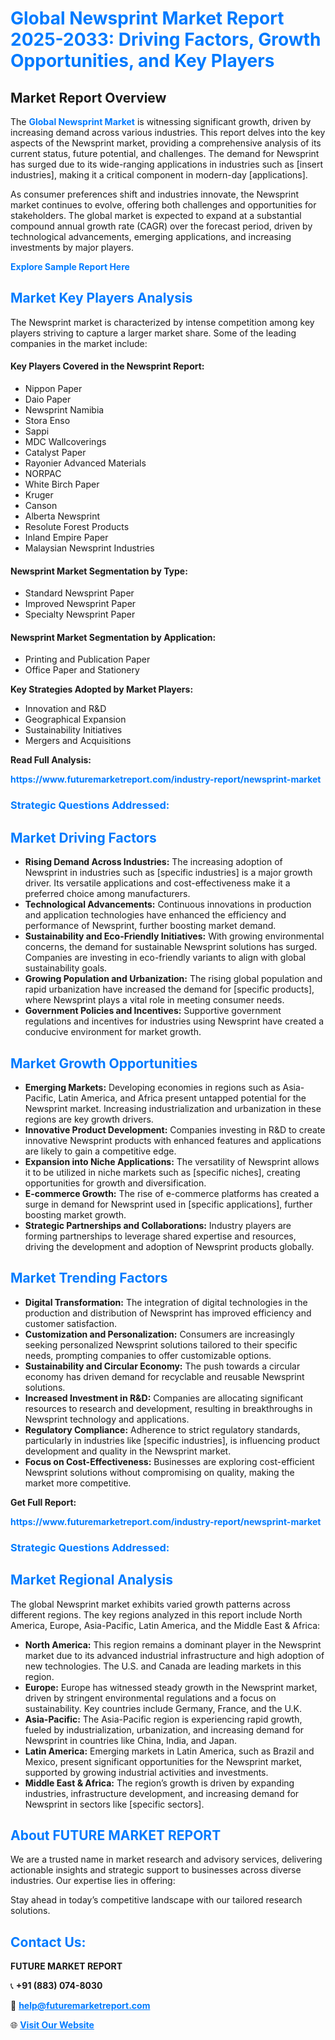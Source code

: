 <h1 style="color: #007BFF;">Global Newsprint Market Report 2025-2033: Driving Factors, Growth Opportunities, and Key Players</h1>

<section id="overview">
<h2>Market Report Overview</h2>
<p>The <a href="https://www.futuremarketreport.com/industry-report/newsprint-market" style="color: #007BFF; text-decoration: none;"><strong>Global Newsprint Market</strong></a> is witnessing significant growth, driven by increasing demand across various industries. This report delves into the key aspects of the Newsprint market, providing a comprehensive analysis of its current status, future potential, and challenges. The demand for Newsprint has surged due to its wide-ranging applications in industries such as [insert industries], making it a critical component in modern-day [applications].</p>
<p>As consumer preferences shift and industries innovate, the Newsprint market continues to evolve, offering both challenges and opportunities for stakeholders. The global market is expected to expand at a substantial compound annual growth rate (CAGR) over the forecast period, driven by technological advancements, emerging applications, and increasing investments by major players.</p>
</section>

<section id="overview">
<p><a href="https://www.futuremarketreport.com/request-sample/reportId=92247" style="color: #007BFF; text-decoration: none;"><strong>Explore Sample Report Here</strong></a></p>
</section>

<section id="key-players">
<h2 style="color: #007BFF;">Market Key Players Analysis</h2>
<p>The Newsprint market is characterized by intense competition among key players striving to capture a larger market share. Some of the leading companies in the market include:</p>
<h4>Key Players Covered in the Newsprint Report:</h4>
<ul><li>Nippon Paper</li><li>Daio Paper</li><li>Newsprint Namibia</li><li>Stora Enso</li><li>Sappi</li><li>MDC Wallcoverings</li><li>Catalyst Paper</li><li>Rayonier Advanced Materials</li><li>NORPAC</li><li>White Birch Paper</li><li>Kruger</li><li>Canson</li><li>Alberta Newsprint</li><li>Resolute Forest Products</li><li>Inland Empire Paper</li><li>Malaysian Newsprint Industries</li></ul>
<h4>Newsprint Market Segmentation by Type:</h4>
<ul><li>Standard Newsprint Paper</li><li>Improved Newsprint Paper</li><li>Specialty Newsprint Paper</li></ul>

<h4>Newsprint Market Segmentation by Application:</h4>
<ul><li>Printing and Publication Paper</li><li>Office Paper and Stationery</li></ul>
<p><strong>Key Strategies Adopted by Market Players:</strong></p>
<ul>
<li>Innovation and R&D</li>
<li>Geographical Expansion</li>
<li>Sustainability Initiatives</li>
<li>Mergers and Acquisitions</li>
</ul>
</section>

<section>
<p><strong>Read Full Analysis: </strong></p><a href="https://www.futuremarketreport.com/industry-report/newsprint-market" style="color: #007BFF; text-decoration: none;"><strong>https://www.futuremarketreport.com/industry-report/newsprint-market</strong></a>
<h3 style="color: #007BFF;">Strategic Questions Addressed:</h3>
</section>

<section id="driving-factors">
<h2 style="color: #007BFF;">Market Driving Factors</h2>
<ul>
<li><strong>Rising Demand Across Industries:</strong> The increasing adoption of Newsprint in industries such as [specific industries] is a major growth driver. Its versatile applications and cost-effectiveness make it a preferred choice among manufacturers.</li>
<li><strong>Technological Advancements:</strong> Continuous innovations in production and application technologies have enhanced the efficiency and performance of Newsprint, further boosting market demand.</li>
<li><strong>Sustainability and Eco-Friendly Initiatives:</strong> With growing environmental concerns, the demand for sustainable Newsprint solutions has surged. Companies are investing in eco-friendly variants to align with global sustainability goals.</li>
<li><strong>Growing Population and Urbanization:</strong> The rising global population and rapid urbanization have increased the demand for [specific products], where Newsprint plays a vital role in meeting consumer needs.</li>
<li><strong>Government Policies and Incentives:</strong> Supportive government regulations and incentives for industries using Newsprint have created a conducive environment for market growth.</li>
</ul>
</section>

<section id="growth-opportunities">
<h2 style="color: #007BFF;">Market Growth Opportunities</h2>
<ul>
<li><strong>Emerging Markets:</strong> Developing economies in regions such as Asia-Pacific, Latin America, and Africa present untapped potential for the Newsprint market. Increasing industrialization and urbanization in these regions are key growth drivers.</li>
<li><strong>Innovative Product Development:</strong> Companies investing in R&D to create innovative Newsprint products with enhanced features and applications are likely to gain a competitive edge.</li>
<li><strong>Expansion into Niche Applications:</strong> The versatility of Newsprint allows it to be utilized in niche markets such as [specific niches], creating opportunities for growth and diversification.</li>
<li><strong>E-commerce Growth:</strong> The rise of e-commerce platforms has created a surge in demand for Newsprint used in [specific applications], further boosting market growth.</li>
<li><strong>Strategic Partnerships and Collaborations:</strong> Industry players are forming partnerships to leverage shared expertise and resources, driving the development and adoption of Newsprint products globally.</li>
</ul>
</section>

<section id="trending-factors">
<h2 style="color: #007BFF;">Market Trending Factors</h2>
<ul>
<li><strong>Digital Transformation:</strong> The integration of digital technologies in the production and distribution of Newsprint has improved efficiency and customer satisfaction.</li>
<li><strong>Customization and Personalization:</strong> Consumers are increasingly seeking personalized Newsprint solutions tailored to their specific needs, prompting companies to offer customizable options.</li>
<li><strong>Sustainability and Circular Economy:</strong> The push towards a circular economy has driven demand for recyclable and reusable Newsprint solutions.</li>
<li><strong>Increased Investment in R&D:</strong> Companies are allocating significant resources to research and development, resulting in breakthroughs in Newsprint technology and applications.</li>
<li><strong>Regulatory Compliance:</strong> Adherence to strict regulatory standards, particularly in industries like [specific industries], is influencing product development and quality in the Newsprint market.</li>
<li><strong>Focus on Cost-Effectiveness:</strong> Businesses are exploring cost-efficient Newsprint solutions without compromising on quality, making the market more competitive.</li>
</ul>
</section>

<section>
<p><strong>Get Full Report: </strong></p><a href="https://www.futuremarketreport.com/industry-report/newsprint-market" style="color: #007BFF; text-decoration: none;"><strong>https://www.futuremarketreport.com/industry-report/newsprint-market</strong></a>
<h3 style="color: #007BFF;">Strategic Questions Addressed:</h3>
</section>


<section id="regional-analysis">
<h2 style="color: #007BFF;">Market Regional Analysis</h2>
<p>The global Newsprint market exhibits varied growth patterns across different regions. The key regions analyzed in this report include North America, Europe, Asia-Pacific, Latin America, and the Middle East & Africa:</p>
<ul>
<li><strong>North America:</strong> This region remains a dominant player in the Newsprint market due to its advanced industrial infrastructure and high adoption of new technologies. The U.S. and Canada are leading markets in this region.</li>
<li><strong>Europe:</strong> Europe has witnessed steady growth in the Newsprint market, driven by stringent environmental regulations and a focus on sustainability. Key countries include Germany, France, and the U.K.</li>
<li><strong>Asia-Pacific:</strong> The Asia-Pacific region is experiencing rapid growth, fueled by industrialization, urbanization, and increasing demand for Newsprint in countries like China, India, and Japan.</li>
<li><strong>Latin America:</strong> Emerging markets in Latin America, such as Brazil and Mexico, present significant opportunities for the Newsprint market, supported by growing industrial activities and investments.</li>
<li><strong>Middle East & Africa:</strong> The region’s growth is driven by expanding industries, infrastructure development, and increasing demand for Newsprint in sectors like [specific sectors].</li>
</ul>
</section>

<footer>
<h2 style="color: #007BFF;">About FUTURE MARKET REPORT</h2>
<p>We are a trusted name in market research and advisory services, delivering actionable insights and strategic support to businesses across diverse industries. Our expertise lies in offering:</p>

<p>Stay ahead in today’s competitive landscape with our tailored research solutions.</p>

<h2 style="color: #007BFF;">Contact Us:</h2>
<p><strong>FUTURE MARKET REPORT</strong></p>
<p>📞 <strong>+91 (883) 074-8030</strong></p>
<p>📧 <strong><a href="mailto:help@futuremarketreport.com" style="color: #007BFF;">help@futuremarketreport.com</a></strong></p>
<p>🌐 <strong><a href="https://www.futuremarketreport.com/" style="color: #007BFF;">Visit Our Website</a></strong></p>
</footer>